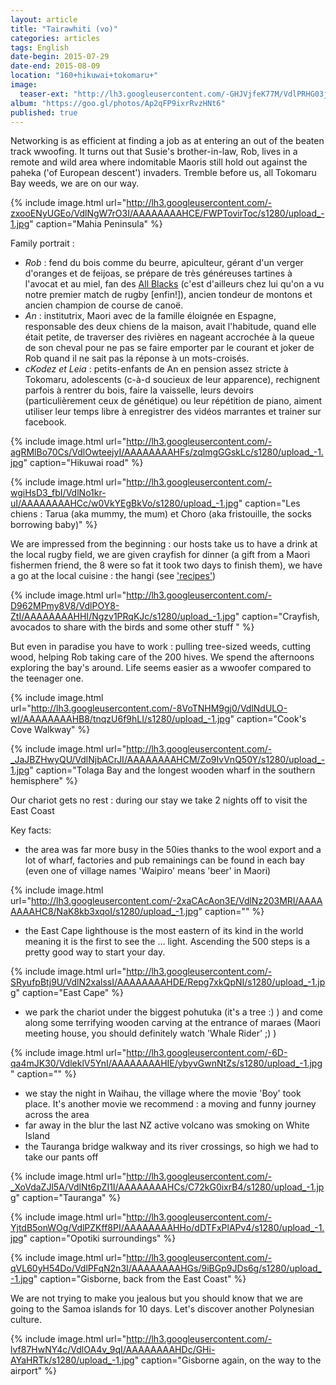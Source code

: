 ```yaml
---
layout: article
title: "Tairawhiti (vo)"
categories: articles
tags: English
date-begin: 2015-07-29
date-end: 2015-08-09
location: "160+hikuwai+tokomaru+"
image: 
  teaser-ext: "http://lh3.googleusercontent.com/-GHJVjfeK77M/VdlPRHG03jI/AAAAAAAAHHQ/hohalE0yQ9I/s1280/upload_-1.jpg"
album: "https://goo.gl/photos/Ap2qFP9ixrRvzHNt6"
published: true
---
```


Networking is as efficient at finding a job as at entering an out of the beaten track wwoofing. It turns out that Susie's brother-in-law, Rob, lives in a remote and wild area where indomitable Maoris still hold out against the paheka ('of European descent') invaders. Tremble before us, all Tokomaru Bay weeds, we are on our way.

{% include image.html url="http://lh3.googleusercontent.com/-zxooENyUGEo/VdlNgW7rO3I/AAAAAAAAHCE/FWPTovirToc/s1280/upload_-1.jpg" caption="Mahia Peninsula" %}

Family portrait :

* *Rob* : fend du bois comme du beurre, apiculteur, gérant d'un verger d'oranges et de feijoas, se prépare de très généreuses tartines à l'avocat et au miel, fan des [All Blacks](http://www.youtube.com/watch?v=zmM7QeoCP1Y&sns=em) (c'est d'ailleurs chez lui qu'on a vu notre premier match de rugby [enfin!]), ancien tondeur de montons et ancien champion de course de canoë.
* *An* : institutrix, Maori avec de la famille éloignée en Espagne, responsable des deux chiens de la maison, avait l'habitude, quand elle était petite, de traverser des rivières en nageant accrochée à la queue de son cheval pour ne pas se faire emporter par le courant et joker de Rob quand il ne sait pas la réponse à un mots-croisés.
* *cKodez et Leia* : petits-enfants de An en pension assez stricte à Tokomaru, adolescents (c-à-d soucieux de leur apparence), rechignent parfois à rentrer du bois, faire la vaisselle, leurs devoirs (particulièrement ceux de génétique) ou leur répétition de piano, aiment utiliser leur temps libre à enregistrer des vidéos marrantes et trainer sur facebook.

{% include image.html url="http://lh3.googleusercontent.com/-agRMlBo70Cs/VdlOwteejyI/AAAAAAAAHFs/zqlmgGGskLc/s1280/upload_-1.jpg" caption="Hikuwai road" %}

{% include image.html url="http://lh3.googleusercontent.com/-wgiHsD3_fbI/VdlNo1kr-uI/AAAAAAAAHCc/w0VkYEgBkVo/s1280/upload_-1.jpg" caption="Les chiens : Tarua (aka mummy, the mum) et Choro (aka fristouille, the socks borrowing baby)" %}

We are impressed from the beginning : our hosts take us to have a drink at the local rugby field, we are given crayfish for dinner (a gift from a Maori fishermen friend, the 8 were so fat it took two days to finish them), we have a go at the local cuisine : the hangi (see ['recipes'](/recipes/2015/08/hangi)) 

{% include image.html url="http://lh3.googleusercontent.com/-D962MPmy8V8/VdlPOY8-ZtI/AAAAAAAAHHI/Ngzv1PRqKJc/s1280/upload_-1.jpg" caption="Crayfish, avocados to share with the birds and some other stuff " %}

But even in paradise you have to work : pulling tree-sized weeds, cutting wood, helping Rob taking care of the 200 hives. We spend the afternoons exploring the bay's around. Life seems easier as a wwoofer compared to the teenager one.

{% include image.html url="http://lh3.googleusercontent.com/-8VoTNHM9gj0/VdlNdULO-wI/AAAAAAAAHB8/tnqzU6f9hLI/s1280/upload_-1.jpg" caption="Cook's Cove Walkway" %}

{% include image.html url="http://lh3.googleusercontent.com/-_JaJBZHwyQU/VdlNjbACrJI/AAAAAAAAHCM/Zo9IvVnQ50Y/s1280/upload_-1.jpg" caption="Tolaga Bay and the longest wooden wharf in  the southern hemisphere" %}

Our chariot gets no rest : during our stay we take 2 nights off to visit the East Coast

Key facts:

* the area was far more busy in the 50ies thanks to the wool export and a lot of wharf, factories and pub remainings can be found in each bay (even one of village names 'Waipiro' means 'beer' in Maori)

{% include image.html url="http://lh3.googleusercontent.com/-2xaCAcAon3E/VdlNz203MRI/AAAAAAAAHC8/NaK8kb3xqoI/s1280/upload_-1.jpg" caption="" %}

* the East Cape lighthouse is the most eastern of its kind in the world meaning it is the first to see the ... light. Ascending the 500 steps is a pretty good way to start your day.

{% include image.html url="http://lh3.googleusercontent.com/-SRyufpBtj9U/VdlN2xalssI/AAAAAAAAHDE/Repg7xkQpNI/s1280/upload_-1.jpg" caption="East Cape" %}

* we park the chariot under the biggest pohutuka (it's a tree :) ) and come along some terrifying wooden carving at the entrance of maraes (Maori meeting house, you should definitely watch 'Whale Rider' ;) )

{% include image.html url="http://lh3.googleusercontent.com/-6D-qa4mJK30/VdleklV5YnI/AAAAAAAAHIE/ybyvGwnNtZs/s1280/upload_-1.jpg" caption="" %}

* we stay the night in Waihau, the village where the movie 'Boy' took place. It's another movie we recommend : a moving and funny journey across the area
* far away in the blur the last NZ active volcano was smoking on White Island
* the Tauranga bridge walkway and its river crossings, so high we had to take our pants off

{% include image.html url="http://lh3.googleusercontent.com/-_XoVdaZJl5A/VdlNt6pZI1I/AAAAAAAAHCs/C72kG0ixrB4/s1280/upload_-1.jpg" caption="Tauranga" %}

{% include image.html url="http://lh3.googleusercontent.com/-YjtdB5onWOg/VdlPZKff8PI/AAAAAAAAHHo/dDTFxPlAPv4/s1280/upload_-1.jpg" caption="Opotiki surroundings" %}

{% include image.html url="http://lh3.googleusercontent.com/-qVL60yH54Do/VdlPFqN2n3I/AAAAAAAAHGs/9iBGp9JDs6g/s1280/upload_-1.jpg" caption="Gisborne, back from the East Coast" %}

We are not trying to make you jealous but you should know that we are going to the Samoa islands for 10 days. Let's discover another Polynesian culture.

{% include image.html url="http://lh3.googleusercontent.com/-lvf87HwNY4c/VdlOA4v_9qI/AAAAAAAAHDc/GHi-AYaHRTk/s1280/upload_-1.jpg" caption="Gisborne again, on the way to the airport" %}



